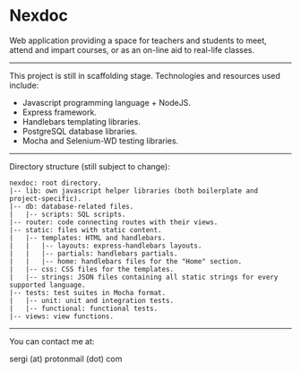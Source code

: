 # Nexdoc
Web application providing a space for teachers and students to meet, attend and impart courses, or as an on-line aid to real-life classes.

---

This project is still in scaffolding stage. Technologies and resources used include:

- Javascript programming language + NodeJS.
- Express framework.
- Handlebars templating libraries.
- PostgreSQL database libraries.
- Mocha and Selenium-WD testing libraries.

---

Directory structure (still subject to change):

```
nexdoc: root directory.
|-- lib: own javascript helper libraries (both boilerplate and project-specific).
|-- db: database-related files.
|   |-- scripts: SQL scripts.
|-- router: code connecting routes with their views.
|-- static: files with static content.
|   |-- templates: HTML and handlebars.
|   |   |-- layouts: express-handlebars layouts.
|   |   |-- partials: handlebars partials.
|   |   |-- home: handlebars files for the "Home" section.
|   |-- css: CSS files for the templates.
|   |-- strings: JSON files containing all static strings for every supported language.
|-- tests: test suites in Mocha format.
|   |-- unit: unit and integration tests.
|   |-- functional: functional tests.
|-- views: view functions.
```

---

You can contact me at:

sergi (at) protonmail (dot) com
